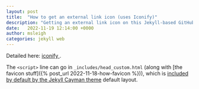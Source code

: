 ```yaml
---
layout: post
title:  "How to get an external link icon (uses Iconify)"
description: "Getting an external link icon on this Jekyll-based GitHub Pages blog"
date:   2022-11-19 12:14:00 +0000
author: msleigh
categories: jekyll web
---
```


Detailed here: [iconify <iconify-icon icon="dashicons:external"></iconify-icon>](https://icon-sets.iconify.design/dashicons/external/).

The `<script>` line can go in `_includes/head_custom.html` (along with [the favicon stuff]({% post_url 2022-11-18-how-favicon %})), which is [included by default by the Jekyll Cayman theme](https://github.com/pages-themes/cayman#layouts) default layout.
